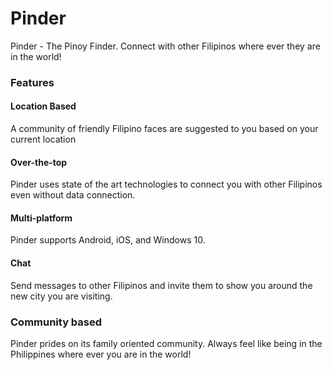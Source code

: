 # Pinder
Pinder - The Pinoy Finder. Connect with other Filipinos where ever they are in the world!


### Features ###

#### Location Based

A community of friendly Filipino faces are suggested to you based on your current location

#### Over-the-top

Pinder uses state of the art technologies to connect you with other Filipinos even without data connection.

#### Multi-platform

Pinder supports Android, iOS, and Windows 10.

#### Chat

Send messages to other Filipinos and invite them to show you around the new city you are visiting.

### Community based

Pinder prides on its family oriented community. Always feel like being in the Philippines where ever you are in the world!
